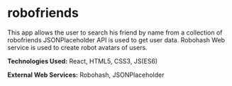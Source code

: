 # robofriends

This app allows the user to search his friend by name from a collection of robofriends
JSONPlaceholder API is used to get user data.
Robohash Web service is used to create robot avatars of users.

**Technologies Used:** React, HTML5, CSS3, JS(ES6)

**External Web Services:** Robohash, JSONPlaceholder 
